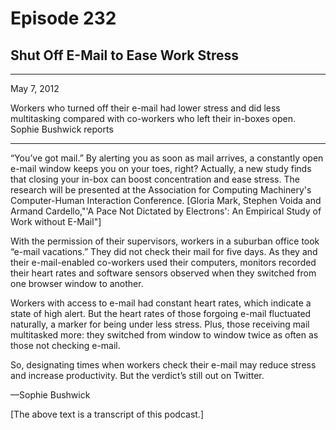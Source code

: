 # Episode 232

## Shut Off E-Mail to Ease Work Stress

---

May 7, 2012

Workers who turned off their e-mail had lower stress and did less multitasking compared with co-workers who left their in-boxes open. Sophie Bushwick reports

---

“You’ve got mail.” By alerting you as soon as mail arrives, a constantly open e-mail window keeps you on your toes, right? Actually, a new study finds that closing your in-box can boost concentration and ease stress. The research will be presented at the Association for Computing Machinery's Computer-Human Interaction Conference. [Gloria Mark, Stephen Voida and Armand Cardello,"'A Pace Not Dictated by Electrons': An Empirical Study of Work without E-Mail"]

With the permission of their supervisors, workers in a suburban office took “e-mail vacations.” They did not check their mail for five days. As they and their e-mail-enabled co-workers used their computers, monitors recorded their heart rates and software sensors observed when they switched from one browser window to another.

Workers with access to e-mail had constant heart rates, which indicate a state of high alert. But the heart rates of those forgoing e-mail fluctuated naturally, a marker for being under less stress. Plus, those receiving mail multitasked more: they switched from window to window twice as often as those not checking e-mail.

So, designating times when workers check their e-mail may reduce stress and increase productivity. But the verdict’s still out on Twitter.

—Sophie Bushwick

[The above text is a transcript of this podcast.]

